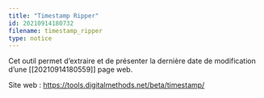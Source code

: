 ```yaml
---
title: "Timestamp Ripper"
id: 20210914180732
filename: timestamp_ripper
type: notice
---
```


Cet outil permet d’extraire et de présenter la dernière date de modification d’une [[20210914180559]] page web.

Site web : <https://tools.digitalmethods.net/beta/timestamp/>

